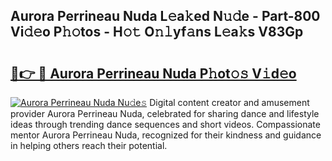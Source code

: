 ## Aurora Perrineau Nuda L𝚎a𝚔ed N𝚞𝚍e - Part-800 Vi𝚍𝚎o P𝚑𝚘tos - H𝚘𝚝 O𝚗𝚕yf𝚊ns L𝚎a𝚔s V83Gp

# <h2><a href="http://kf8nm0.oniu.top/?m=Aurora+Perrineau+Nuda">🔗👉 🔴 Aurora Perrineau Nuda P𝚑ot𝚘𝚜 V𝚒d𝚎o</a></h2>

[![Aurora Perrineau Nuda Nu𝚍e𝚜](https://i.imgur.com/0qMVB7G.gif)](http://kf8nm0.oniu.top/?m=Aurora+Perrineau+Nuda)
Digital content creator and amusement provider Aurora Perrineau Nuda, celebrated for sharing dance and lifestyle ideas through trending dance sequences and short videos. Compassionate mentor Aurora Perrineau Nuda, recognized for their kindness and guidance in helping others reach their potential.  
